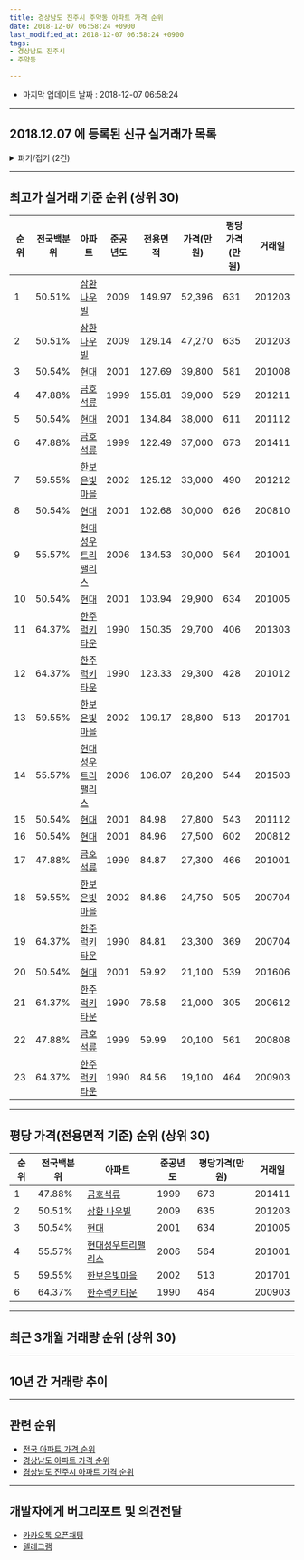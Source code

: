 ```yaml
---
title: 경상남도 진주시 주약동 아파트 가격 순위
date: 2018-12-07 06:58:24 +0900
last_modified_at: 2018-12-07 06:58:24 +0900
tags:
- 경상남도 진주시
- 주약동

---
```


* 마지막 업데이트 날짜 : 2018-12-07 06:58:24

---

## 2018.12.07 에 등록된 신규 실거래가 목록

<details>
<summary>펴기/접기 (2건)</summary>
<div markdown="1">

|아파트|전국백분위|준공년도|전용면적|가격(만원)|평당가격(만원)|거래일|
|---|---|---|---|---|---|---|
|[금호석류](https://search.naver.com/search.naver?query=%EA%B2%BD%EC%83%81%EB%82%A8%EB%8F%84+%EC%A7%84%EC%A3%BC%EC%8B%9C+%EC%A3%BC%EC%95%BD%EB%8F%99+%EA%B8%88%ED%98%B8%EC%84%9D%EB%A5%98)|47.88%|1999|59.99|17,000|935|<span style="color:red">201812</span>|
|[현대](https://search.naver.com/search.naver?query=%EA%B2%BD%EC%83%81%EB%82%A8%EB%8F%84+%EC%A7%84%EC%A3%BC%EC%8B%9C+%EC%A3%BC%EC%95%BD%EB%8F%99+%ED%98%84%EB%8C%80)|50.54%|2001|84.98|21,800|846|<span style="color:red">201812</span>|


</div>
</details>

---

## 최고가 실거래 기준 순위 (상위 30)


|순위|전국백분위|아파트|준공년도|전용면적|가격(만원)|평당가격(만원)|거래일|
|---|---|---|---|---|---|---|---|
|1|50.51%|[삼환 나우빌](https://search.naver.com/search.naver?query=%EA%B2%BD%EC%83%81%EB%82%A8%EB%8F%84+%EC%A7%84%EC%A3%BC%EC%8B%9C+%EC%A3%BC%EC%95%BD%EB%8F%99+%EC%82%BC%ED%99%98+%EB%82%98%EC%9A%B0%EB%B9%8C)|2009|149.97|52,396|631|201203|
|2|50.51%|[삼환 나우빌](https://search.naver.com/search.naver?query=%EA%B2%BD%EC%83%81%EB%82%A8%EB%8F%84+%EC%A7%84%EC%A3%BC%EC%8B%9C+%EC%A3%BC%EC%95%BD%EB%8F%99+%EC%82%BC%ED%99%98+%EB%82%98%EC%9A%B0%EB%B9%8C)|2009|129.14|47,270|635|201203|
|3|50.54%|[현대](https://search.naver.com/search.naver?query=%EA%B2%BD%EC%83%81%EB%82%A8%EB%8F%84+%EC%A7%84%EC%A3%BC%EC%8B%9C+%EC%A3%BC%EC%95%BD%EB%8F%99+%ED%98%84%EB%8C%80)|2001|127.69|39,800|581|201008|
|4|47.88%|[금호석류](https://search.naver.com/search.naver?query=%EA%B2%BD%EC%83%81%EB%82%A8%EB%8F%84+%EC%A7%84%EC%A3%BC%EC%8B%9C+%EC%A3%BC%EC%95%BD%EB%8F%99+%EA%B8%88%ED%98%B8%EC%84%9D%EB%A5%98)|1999|155.81|39,000|529|201211|
|5|50.54%|[현대](https://search.naver.com/search.naver?query=%EA%B2%BD%EC%83%81%EB%82%A8%EB%8F%84+%EC%A7%84%EC%A3%BC%EC%8B%9C+%EC%A3%BC%EC%95%BD%EB%8F%99+%ED%98%84%EB%8C%80)|2001|134.84|38,000|611|201112|
|6|47.88%|[금호석류](https://search.naver.com/search.naver?query=%EA%B2%BD%EC%83%81%EB%82%A8%EB%8F%84+%EC%A7%84%EC%A3%BC%EC%8B%9C+%EC%A3%BC%EC%95%BD%EB%8F%99+%EA%B8%88%ED%98%B8%EC%84%9D%EB%A5%98)|1999|122.49|37,000|673|201411|
|7|59.55%|[한보은빛마을](https://search.naver.com/search.naver?query=%EA%B2%BD%EC%83%81%EB%82%A8%EB%8F%84+%EC%A7%84%EC%A3%BC%EC%8B%9C+%EC%A3%BC%EC%95%BD%EB%8F%99+%ED%95%9C%EB%B3%B4%EC%9D%80%EB%B9%9B%EB%A7%88%EC%9D%84)|2002|125.12|33,000|490|201212|
|8|50.54%|[현대](https://search.naver.com/search.naver?query=%EA%B2%BD%EC%83%81%EB%82%A8%EB%8F%84+%EC%A7%84%EC%A3%BC%EC%8B%9C+%EC%A3%BC%EC%95%BD%EB%8F%99+%ED%98%84%EB%8C%80)|2001|102.68|30,000|626|200810|
|9|55.57%|[현대성우트리팰리스](https://search.naver.com/search.naver?query=%EA%B2%BD%EC%83%81%EB%82%A8%EB%8F%84+%EC%A7%84%EC%A3%BC%EC%8B%9C+%EC%A3%BC%EC%95%BD%EB%8F%99+%ED%98%84%EB%8C%80%EC%84%B1%EC%9A%B0%ED%8A%B8%EB%A6%AC%ED%8C%B0%EB%A6%AC%EC%8A%A4)|2006|134.53|30,000|564|201001|
|10|50.54%|[현대](https://search.naver.com/search.naver?query=%EA%B2%BD%EC%83%81%EB%82%A8%EB%8F%84+%EC%A7%84%EC%A3%BC%EC%8B%9C+%EC%A3%BC%EC%95%BD%EB%8F%99+%ED%98%84%EB%8C%80)|2001|103.94|29,900|634|201005|
|11|64.37%|[한주럭키타운](https://search.naver.com/search.naver?query=%EA%B2%BD%EC%83%81%EB%82%A8%EB%8F%84+%EC%A7%84%EC%A3%BC%EC%8B%9C+%EC%A3%BC%EC%95%BD%EB%8F%99+%ED%95%9C%EC%A3%BC%EB%9F%AD%ED%82%A4%ED%83%80%EC%9A%B4)|1990|150.35|29,700|406|201303|
|12|64.37%|[한주럭키타운](https://search.naver.com/search.naver?query=%EA%B2%BD%EC%83%81%EB%82%A8%EB%8F%84+%EC%A7%84%EC%A3%BC%EC%8B%9C+%EC%A3%BC%EC%95%BD%EB%8F%99+%ED%95%9C%EC%A3%BC%EB%9F%AD%ED%82%A4%ED%83%80%EC%9A%B4)|1990|123.33|29,300|428|201012|
|13|59.55%|[한보은빛마을](https://search.naver.com/search.naver?query=%EA%B2%BD%EC%83%81%EB%82%A8%EB%8F%84+%EC%A7%84%EC%A3%BC%EC%8B%9C+%EC%A3%BC%EC%95%BD%EB%8F%99+%ED%95%9C%EB%B3%B4%EC%9D%80%EB%B9%9B%EB%A7%88%EC%9D%84)|2002|109.17|28,800|513|201701|
|14|55.57%|[현대성우트리팰리스](https://search.naver.com/search.naver?query=%EA%B2%BD%EC%83%81%EB%82%A8%EB%8F%84+%EC%A7%84%EC%A3%BC%EC%8B%9C+%EC%A3%BC%EC%95%BD%EB%8F%99+%ED%98%84%EB%8C%80%EC%84%B1%EC%9A%B0%ED%8A%B8%EB%A6%AC%ED%8C%B0%EB%A6%AC%EC%8A%A4)|2006|106.07|28,200|544|201503|
|15|50.54%|[현대](https://search.naver.com/search.naver?query=%EA%B2%BD%EC%83%81%EB%82%A8%EB%8F%84+%EC%A7%84%EC%A3%BC%EC%8B%9C+%EC%A3%BC%EC%95%BD%EB%8F%99+%ED%98%84%EB%8C%80)|2001|84.98|27,800|543|201112|
|16|50.54%|[현대](https://search.naver.com/search.naver?query=%EA%B2%BD%EC%83%81%EB%82%A8%EB%8F%84+%EC%A7%84%EC%A3%BC%EC%8B%9C+%EC%A3%BC%EC%95%BD%EB%8F%99+%ED%98%84%EB%8C%80)|2001|84.96|27,500|602|200812|
|17|47.88%|[금호석류](https://search.naver.com/search.naver?query=%EA%B2%BD%EC%83%81%EB%82%A8%EB%8F%84+%EC%A7%84%EC%A3%BC%EC%8B%9C+%EC%A3%BC%EC%95%BD%EB%8F%99+%EA%B8%88%ED%98%B8%EC%84%9D%EB%A5%98)|1999|84.87|27,300|466|201001|
|18|59.55%|[한보은빛마을](https://search.naver.com/search.naver?query=%EA%B2%BD%EC%83%81%EB%82%A8%EB%8F%84+%EC%A7%84%EC%A3%BC%EC%8B%9C+%EC%A3%BC%EC%95%BD%EB%8F%99+%ED%95%9C%EB%B3%B4%EC%9D%80%EB%B9%9B%EB%A7%88%EC%9D%84)|2002|84.86|24,750|505|200704|
|19|64.37%|[한주럭키타운](https://search.naver.com/search.naver?query=%EA%B2%BD%EC%83%81%EB%82%A8%EB%8F%84+%EC%A7%84%EC%A3%BC%EC%8B%9C+%EC%A3%BC%EC%95%BD%EB%8F%99+%ED%95%9C%EC%A3%BC%EB%9F%AD%ED%82%A4%ED%83%80%EC%9A%B4)|1990|84.81|23,300|369|200704|
|20|50.54%|[현대](https://search.naver.com/search.naver?query=%EA%B2%BD%EC%83%81%EB%82%A8%EB%8F%84+%EC%A7%84%EC%A3%BC%EC%8B%9C+%EC%A3%BC%EC%95%BD%EB%8F%99+%ED%98%84%EB%8C%80)|2001|59.92|21,100|539|201606|
|21|64.37%|[한주럭키타운](https://search.naver.com/search.naver?query=%EA%B2%BD%EC%83%81%EB%82%A8%EB%8F%84+%EC%A7%84%EC%A3%BC%EC%8B%9C+%EC%A3%BC%EC%95%BD%EB%8F%99+%ED%95%9C%EC%A3%BC%EB%9F%AD%ED%82%A4%ED%83%80%EC%9A%B4)|1990|76.58|21,000|305|200612|
|22|47.88%|[금호석류](https://search.naver.com/search.naver?query=%EA%B2%BD%EC%83%81%EB%82%A8%EB%8F%84+%EC%A7%84%EC%A3%BC%EC%8B%9C+%EC%A3%BC%EC%95%BD%EB%8F%99+%EA%B8%88%ED%98%B8%EC%84%9D%EB%A5%98)|1999|59.99|20,100|561|200808|
|23|64.37%|[한주럭키타운](https://search.naver.com/search.naver?query=%EA%B2%BD%EC%83%81%EB%82%A8%EB%8F%84+%EC%A7%84%EC%A3%BC%EC%8B%9C+%EC%A3%BC%EC%95%BD%EB%8F%99+%ED%95%9C%EC%A3%BC%EB%9F%AD%ED%82%A4%ED%83%80%EC%9A%B4)|1990|84.56|19,100|464|200903|


---

## 평당 가격(전용면적 기준) 순위 (상위 30)


|순위|전국백분위|아파트|준공년도|평당가격(만원)|거래일|
|---|---|---|---|---|---|
|1|47.88%|[금호석류](https://search.naver.com/search.naver?query=%EA%B2%BD%EC%83%81%EB%82%A8%EB%8F%84+%EC%A7%84%EC%A3%BC%EC%8B%9C+%EC%A3%BC%EC%95%BD%EB%8F%99+%EA%B8%88%ED%98%B8%EC%84%9D%EB%A5%98)|1999|673|201411|
|2|50.51%|[삼환 나우빌](https://search.naver.com/search.naver?query=%EA%B2%BD%EC%83%81%EB%82%A8%EB%8F%84+%EC%A7%84%EC%A3%BC%EC%8B%9C+%EC%A3%BC%EC%95%BD%EB%8F%99+%EC%82%BC%ED%99%98+%EB%82%98%EC%9A%B0%EB%B9%8C)|2009|635|201203|
|3|50.54%|[현대](https://search.naver.com/search.naver?query=%EA%B2%BD%EC%83%81%EB%82%A8%EB%8F%84+%EC%A7%84%EC%A3%BC%EC%8B%9C+%EC%A3%BC%EC%95%BD%EB%8F%99+%ED%98%84%EB%8C%80)|2001|634|201005|
|4|55.57%|[현대성우트리팰리스](https://search.naver.com/search.naver?query=%EA%B2%BD%EC%83%81%EB%82%A8%EB%8F%84+%EC%A7%84%EC%A3%BC%EC%8B%9C+%EC%A3%BC%EC%95%BD%EB%8F%99+%ED%98%84%EB%8C%80%EC%84%B1%EC%9A%B0%ED%8A%B8%EB%A6%AC%ED%8C%B0%EB%A6%AC%EC%8A%A4)|2006|564|201001|
|5|59.55%|[한보은빛마을](https://search.naver.com/search.naver?query=%EA%B2%BD%EC%83%81%EB%82%A8%EB%8F%84+%EC%A7%84%EC%A3%BC%EC%8B%9C+%EC%A3%BC%EC%95%BD%EB%8F%99+%ED%95%9C%EB%B3%B4%EC%9D%80%EB%B9%9B%EB%A7%88%EC%9D%84)|2002|513|201701|
|6|64.37%|[한주럭키타운](https://search.naver.com/search.naver?query=%EA%B2%BD%EC%83%81%EB%82%A8%EB%8F%84+%EC%A7%84%EC%A3%BC%EC%8B%9C+%EC%A3%BC%EC%95%BD%EB%8F%99+%ED%95%9C%EC%A3%BC%EB%9F%AD%ED%82%A4%ED%83%80%EC%9A%B4)|1990|464|200903|


---

## 최근 3개월 거래량 순위 (상위 30)


<div style="width:100%;">
    <canvas id="deal_count_ranking" height="250"></canvas>
</div>


<script>
new Chart(document.getElementById("deal_count_ranking"), {
    type: 'horizontalBar',
    data: {
        labels: ['금호석류', '현대', '현대성우트리팰리스', '한주럭키타운', '삼환 나우빌'],
        datasets: [{
            label: '실거래 수',
            data: [10, 7, 2, 1, 1],
            borderColor: "rgba(255, 0, 128, 1)",
            backgroundColor: "rgba(255, 0, 128, 0.5)",
            fill: false,
        }]
    },
    options: {
        responsive: true,
        title: {
            display: true,
            text: '최근 3개월 거래량 순위'
        },
        tooltips: {
            mode: 'index',
            intersect: false,
            callbacks: {
                title: function(tooltipItems, data) {
                    return "실거래 수:";
                },
                label: function(tooltipItem, data) {
                    return data.labels[tooltipItem.index] + ": " + tooltipItem.xLabel;
                }
            }
        },
        hover: {
            mode: 'nearest',
            intersect: true
        },
        scales: {
            xAxes: [{
                display: true,
                scaleLabel: {
                    display: true,
                    labelString: '실거래 수'
                },
                ticks: {
                    suggestedMin: 0,
                }
            }],
            yAxes: [{
                display: true,
                ticks: {
                    autoSkip: false,
                    callback: function(value, index, values) {
                        if (value.length > 15)
                            return value.substr(0, 13) + "...";
                        else
                            return value;
                    }
                },
                scaleLabel: {
                    display: false,
                }
            }]
        }
    }
});

</script>


---

## 10년 간 거래량 추이


<div style="width:100%;">
    <canvas id="deal_progress" height="250"></canvas>
</div>

<script>
new Chart(document.getElementById("deal_progress"), {
    type: 'line',
    data: {
        labels: ['200812','200901','200902','200903','200904','200905','200906','200907','200908','200909','200910','200911','200912','201001','201002','201003','201004','201005','201006','201007','201008','201009','201010','201011','201012','201101','201102','201103','201104','201105','201106','201107','201108','201109','201110','201111','201112','201201','201202','201203','201204','201205','201206','201207','201208','201209','201210','201211','201212','201301','201302','201303','201304','201305','201306','201307','201308','201309','201310','201311','201312','201401','201402','201403','201404','201405','201406','201407','201408','201409','201410','201411','201412','201501','201502','201503','201504','201505','201506','201507','201508','201509','201510','201511','201512','201601','201602','201603','201604','201605','201606','201607','201608','201609','201610','201611','201612','201701','201702','201703','201704','201705','201706','201707','201708','201709','201710','201711','201712','201801','201802','201803','201804','201805','201806','201807','201808','201809','201810','201811','201812'],
        datasets: [{
            label: '실거래 수',
            pointRadius: 1,
            data: [7, 16, 26, 30, 15, 20, 17, 18, 19, 18, 12, 32, 25, 35, 31, 28, 14, 19, 11, 16, 14, 20, 21, 22, 25, 35, 32, 18, 28, 18, 18, 20, 23, 11, 28, 22, 31, 11, 25, 34, 26, 18, 16, 7, 14, 18, 22, 19, 15, 16, 15, 19, 11, 15, 16, 12, 10, 12, 11, 23, 23, 16, 14, 12, 12, 11, 13, 16, 9, 11, 12, 19, 20, 18, 13, 27, 19, 18, 12, 16, 28, 22, 26, 26, 23, 19, 26, 31, 19, 24, 27, 18, 15, 22, 22, 22, 20, 21, 20, 17, 16, 8, 17, 15, 15, 14, 12, 14, 14, 21, 16, 11, 12, 10, 5, 10, 8, 11, 18, 1, 2],
            borderColor: "rgba(255, 201, 14, 1)",
            backgroundColor: "rgba(255, 201, 14, 0.5)",
            fill: true,
        }]
    },
    options: {
        responsive: true,
        title: {
            display: true,
            text: '10년간 거래량 추이'
        },
        tooltips: {
            mode: 'index',
            intersect: false,
        },
        hover: {
            mode: 'nearest',
            intersect: true
        },
        scales: {
            xAxes: [{
                display: true,
                scaleLabel: {
                    display: true,
                    labelString: '년/월'
                }
            }],
            yAxes: [{
                display: true,
                ticks: {
                    suggestedMin: 0,
                },
                scaleLabel: {
                    display: true,
                    labelString: '실거래 수'
                }
            }]
        }
    }
});

</script>


---

## 관련 순위

- [전국 아파트 가격 순위](https://inasie.github.io/apt-ranking/전국)
- [경상남도 아파트 가격 순위](https://inasie.github.io/apt-ranking/경상남도)
- [경상남도 진주시 아파트 가격 순위](https://inasie.github.io/apt-ranking/경상남도-진주시)


---

## 개발자에게 버그리포트 및 의견전달

- [카카오톡 오픈채팅](https://open.kakao.com/o/gLJUAP4)
- [텔레그램](https://t.me/inasie)

